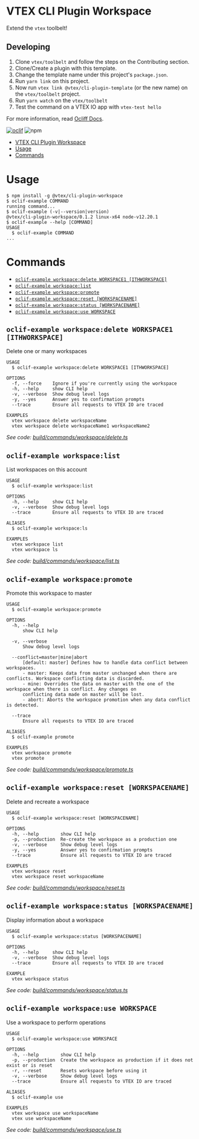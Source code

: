 # VTEX CLI Plugin Workspace

Extend the `vtex` toolbelt!

## Developing

1. Clone `vtex/toolbelt` and follow the steps on the Contributing section.
2. Clone/Create a plugin with this template.
3. Change the template name under this project's `package.json`.
2. Run `yarn link` on this project.
3. Now run `vtex link @vtex/cli-plugin-template` (or the new name) on the `vtex/toolbelt` project.
4. Run `yarn watch` on the `vtex/toolbelt`
5. Test the command on a VTEX IO app with `vtex-test hello`

For more information, read [Ocliff Docs](https://oclif.io/docs/introduction).

[![oclif](https://img.shields.io/badge/cli-oclif-brightgreen.svg)](https://oclif.io)
![npm](https://img.shields.io/npm/v/@vtex/cli-plugin-workspace)

<!-- toc -->
* [VTEX CLI Plugin Workspace](#vtex-cli-plugin-workspace)
* [Usage](#usage)
* [Commands](#commands)
<!-- tocstop -->
# Usage
<!-- usage -->
```sh-session
$ npm install -g @vtex/cli-plugin-workspace
$ oclif-example COMMAND
running command...
$ oclif-example (-v|--version|version)
@vtex/cli-plugin-workspace/0.1.2 linux-x64 node-v12.20.1
$ oclif-example --help [COMMAND]
USAGE
  $ oclif-example COMMAND
...
```
<!-- usagestop -->
# Commands
<!-- commands -->
* [`oclif-example workspace:delete WORKSPACE1 [ITHWORKSPACE]`](#oclif-example-workspacedelete-workspace1-ithworkspace)
* [`oclif-example workspace:list`](#oclif-example-workspacelist)
* [`oclif-example workspace:promote`](#oclif-example-workspacepromote)
* [`oclif-example workspace:reset [WORKSPACENAME]`](#oclif-example-workspacereset-workspacename)
* [`oclif-example workspace:status [WORKSPACENAME]`](#oclif-example-workspacestatus-workspacename)
* [`oclif-example workspace:use WORKSPACE`](#oclif-example-workspaceuse-workspace)

## `oclif-example workspace:delete WORKSPACE1 [ITHWORKSPACE]`

Delete one or many workspaces

```
USAGE
  $ oclif-example workspace:delete WORKSPACE1 [ITHWORKSPACE]

OPTIONS
  -f, --force    Ignore if you're currently using the workspace
  -h, --help     show CLI help
  -v, --verbose  Show debug level logs
  -y, --yes      Answer yes to confirmation prompts
  --trace        Ensure all requests to VTEX IO are traced

EXAMPLES
  vtex workspace delete workspaceName
  vtex workspace delete workspaceName1 workspaceName2
```

_See code: [build/commands/workspace/delete.ts](https://github.com/vtex/cli-plugin-workspace/blob/v0.1.2/build/commands/workspace/delete.ts)_

## `oclif-example workspace:list`

List workspaces on this account

```
USAGE
  $ oclif-example workspace:list

OPTIONS
  -h, --help     show CLI help
  -v, --verbose  Show debug level logs
  --trace        Ensure all requests to VTEX IO are traced

ALIASES
  $ oclif-example workspace:ls

EXAMPLES
  vtex workspace list
  vtex workspace ls
```

_See code: [build/commands/workspace/list.ts](https://github.com/vtex/cli-plugin-workspace/blob/v0.1.2/build/commands/workspace/list.ts)_

## `oclif-example workspace:promote`

Promote this workspace to master

```
USAGE
  $ oclif-example workspace:promote

OPTIONS
  -h, --help
      show CLI help

  -v, --verbose
      Show debug level logs

  --conflict=master|mine|abort
      [default: master] Defines how to handle data conflict between workspaces.
      - master: Keeps data from master unchanged when there are conflicts. Workspace conflicting data is discarded.
      - mine: Overrides the data on master with the one of the workspace when there is conflict. Any changes on 
      conflicting data made on master will be lost.
      - abort: Aborts the workspace promotion when any data conflict is detected.

  --trace
      Ensure all requests to VTEX IO are traced

ALIASES
  $ oclif-example promote

EXAMPLES
  vtex workspace promote
  vtex promote
```

_See code: [build/commands/workspace/promote.ts](https://github.com/vtex/cli-plugin-workspace/blob/v0.1.2/build/commands/workspace/promote.ts)_

## `oclif-example workspace:reset [WORKSPACENAME]`

Delete and recreate a workspace

```
USAGE
  $ oclif-example workspace:reset [WORKSPACENAME]

OPTIONS
  -h, --help        show CLI help
  -p, --production  Re-create the workspace as a production one
  -v, --verbose     Show debug level logs
  -y, --yes         Answer yes to confirmation prompts
  --trace           Ensure all requests to VTEX IO are traced

EXAMPLES
  vtex workspace reset
  vtex workspace reset workspaceName
```

_See code: [build/commands/workspace/reset.ts](https://github.com/vtex/cli-plugin-workspace/blob/v0.1.2/build/commands/workspace/reset.ts)_

## `oclif-example workspace:status [WORKSPACENAME]`

Display information about a workspace

```
USAGE
  $ oclif-example workspace:status [WORKSPACENAME]

OPTIONS
  -h, --help     show CLI help
  -v, --verbose  Show debug level logs
  --trace        Ensure all requests to VTEX IO are traced

EXAMPLE
  vtex workspace status
```

_See code: [build/commands/workspace/status.ts](https://github.com/vtex/cli-plugin-workspace/blob/v0.1.2/build/commands/workspace/status.ts)_

## `oclif-example workspace:use WORKSPACE`

Use a workspace to perform operations

```
USAGE
  $ oclif-example workspace:use WORKSPACE

OPTIONS
  -h, --help        show CLI help
  -p, --production  Create the workspace as production if it does not exist or is reset
  -r, --reset       Resets workspace before using it
  -v, --verbose     Show debug level logs
  --trace           Ensure all requests to VTEX IO are traced

ALIASES
  $ oclif-example use

EXAMPLES
  vtex workspace use workspaceName
  vtex use workspaceName
```

_See code: [build/commands/workspace/use.ts](https://github.com/vtex/cli-plugin-workspace/blob/v0.1.2/build/commands/workspace/use.ts)_
<!-- commandsstop -->
